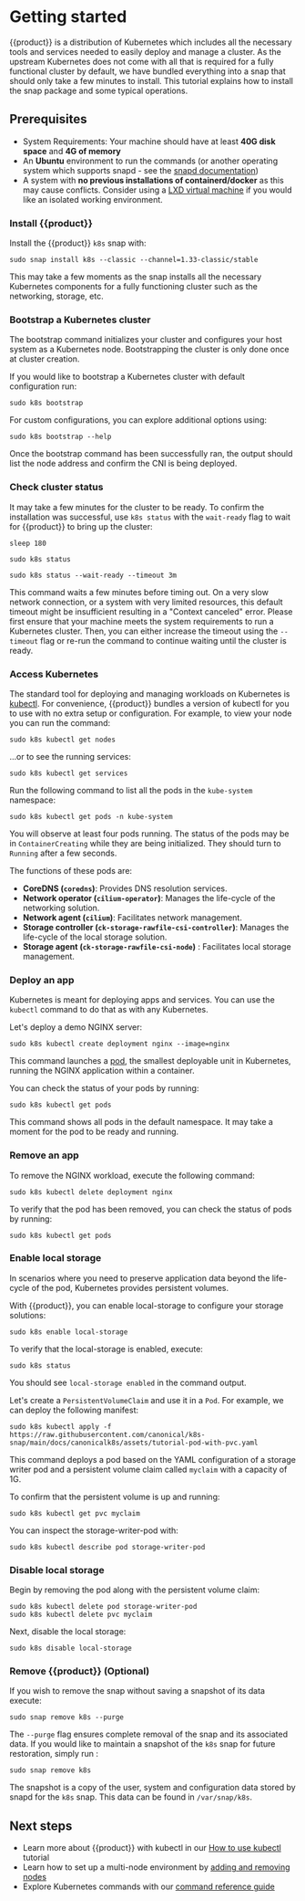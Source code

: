 # Getting started

{{product}} is a distribution of Kubernetes which includes all
the necessary tools and services needed to easily deploy and manage a cluster.
As the upstream Kubernetes does not come with all that is required
for a fully functional cluster by default, we have bundled everything into a
snap that should only take a few minutes to install. This tutorial
explains how to install the snap package and some typical operations.

## Prerequisites

- System Requirements: Your machine should have at least **40G disk space**
  and **4G of memory**
- An **Ubuntu** environment to run the commands (or
  another operating system which supports snapd - see the
  [snapd documentation](https://snapcraft.io/docs/installing-snapd))
- A system with **no previous installations of containerd/docker** as this may
cause conflicts. Consider using a [LXD virtual machine] if you would like an
isolated working environment.

### Install {{product}}

Install the {{product}} `k8s` snap with:

```{"name":"install snap"}
sudo snap install k8s --classic --channel=1.33-classic/stable
```

This may take a few moments as the snap installs all the necessary Kubernetes
components for a fully functioning cluster such as the networking, storage, etc.

### Bootstrap a Kubernetes cluster

The bootstrap command initializes your cluster and configures your host system
as a Kubernetes node. Bootstrapping the cluster is only done once at cluster
creation.

If you would like to bootstrap a Kubernetes cluster with
default configuration run:

```{"name":"bootstrap cluster"}
sudo k8s bootstrap
```

For custom configurations, you can explore additional options using:

```{"name":"bootstrap help command"}
sudo k8s bootstrap --help
```

Once the bootstrap command has been successfully ran, the output should list the
node address and confirm the CNI is being deployed.

### Check cluster status

It may take a few minutes for the cluster to be ready. To confirm the
installation was successful, use `k8s status` with the `wait-ready` flag
to wait for {{product}} to bring up the cluster:

```{"name":"wait "]
sleep 180 
```

```{"name":"Wait for cluster ready"}
sudo k8s status  
```

```{"name": "wait for real "}
sudo k8s status --wait-ready --timeout 3m 
```

This command waits a few minutes before timing out.
On a very slow network connection, or a system with very limited resources,
this default timeout might be insufficient resulting in a "Context canceled"
error. Please first ensure that your machine meets the system requirements to run a Kubernetes cluster. Then, you can either increase the timeout using the  `--timeout`
flag or re-run the command to continue waiting until the cluster is ready.

### Access Kubernetes

The standard tool for deploying and managing workloads on Kubernetes
is [kubectl](https://kubernetes.io/docs/reference/kubectl/).
For convenience, {{product}} bundles a version of
kubectl for you to use with no extra setup or configuration.
For example, to view your node you can run the command:

```{"name":"get nodes"}
sudo k8s kubectl get nodes
```

…or to see the running services:

```{"name":"get services"}
sudo k8s kubectl get services
```

Run the following command to list all the pods in the `kube-system`
namespace:

```{"name":"get pods -n kube-system"}
sudo k8s kubectl get pods -n kube-system
```

You will observe at least four pods running. The status of the pods may be in
`ContainerCreating` while they are being initialized. They should turn to
`Running` after a few seconds.

The functions of these pods are:
- **CoreDNS (`coredns`)**: Provides DNS resolution services.
- **Network operator (`cilium-operator`)**: Manages the life-cycle of the
networking solution.
- **Network agent (`cilium`)**: Facilitates network management.
- **Storage controller (`ck-storage-rawfile-csi-controller`)**: Manages the
life-cycle of the local storage solution.
- **Storage agent (`ck-storage-rawfile-csi-node`)** : Facilitates local storage
management.


### Deploy an app

Kubernetes is meant for deploying apps and services.
You can use the `kubectl`
command to do that as with any Kubernetes.

Let's deploy a demo NGINX server:

```{"name":"deploy nginx"}
sudo k8s kubectl create deployment nginx --image=nginx
```
This command launches a
[pod](https://kubernetes.io/docs/concepts/workloads/pods/), the smallest
deployable unit in Kubernetes, running the NGINX application within a
container.

You can check the status of your pods by running:

```{"name":"check nginx"}
sudo k8s kubectl get pods
```

This command shows all pods in the default namespace.
It may take a moment for the pod to be ready and running.

### Remove an app

To remove the NGINX workload, execute the following command:

```{"name":"remove nginx"}
sudo k8s kubectl delete deployment nginx
```

To verify that the pod has been removed, you can check the status of pods by
running:

```{"name":"check nginx removed"}
sudo k8s kubectl get pods
```

### Enable local storage

In scenarios where you need to preserve application data beyond the
life-cycle of the pod, Kubernetes provides persistent volumes.

With {{product}}, you can enable local-storage to configure
your storage solutions:

```{"name":"enable local storage"}
sudo k8s enable local-storage
```

To verify that the local-storage is enabled, execute:

```{"name":"check local storage"}
sudo k8s status
```

You should see `local-storage enabled` in the command output.

Let's create a `PersistentVolumeClaim` and use it in a `Pod`.
For example, we can deploy the following manifest:

```{"name":"create pod with pvc"}
sudo k8s kubectl apply -f https://raw.githubusercontent.com/canonical/k8s-snap/main/docs/canonicalk8s/assets/tutorial-pod-with-pvc.yaml
```

This command deploys a pod based on the YAML configuration of a
storage writer pod and a persistent volume claim called `myclaim` with a
capacity of 1G.

To confirm that the persistent volume is up and running:

```{"name":"view pvc"}
sudo k8s kubectl get pvc myclaim
```
You can inspect the storage-writer-pod with:

```{"name":"view ovc pod"}
sudo k8s kubectl describe pod storage-writer-pod
```

### Disable local storage

Begin by removing the pod along with the persistent volume claim:

```{"name":"remove pod and pvc"}
sudo k8s kubectl delete pod storage-writer-pod
sudo k8s kubectl delete pvc myclaim
```

Next, disable the local storage:

```{"name":"disable local storage"}
sudo k8s disable local-storage
```

### Remove {{product}} (Optional)
If you wish to remove the snap without saving a snapshot of its data execute:

```{"name":"uninstall"}
sudo snap remove k8s --purge
```

The `--purge` flag ensures complete removal of the snap and its associated data.
If you would like to maintain a snapshot of the `k8s` snap for future
restoration, simply run :

```
sudo snap remove k8s
```

The snapshot is a copy of the user, system and configuration data stored by
snapd for the `k8s` snap. This data can be found in `/var/snap/k8s`.

## Next steps
- Learn more about {{product}} with kubectl in our [How to use kubectl] tutorial
- Learn how to set up a multi-node environment by [adding and removing nodes]
- Explore Kubernetes commands with our [command reference guide]

<!-- LINKS -->

[How to use kubectl]: kubectl
[command reference guide]: /snap/reference/commands
[adding and removing nodes]: add-remove-nodes
[LXD virtual machine]: /snap/howto/install/lxd.md

